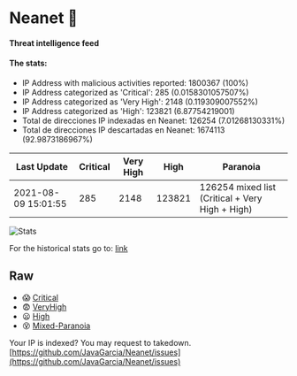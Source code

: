 # Neanet :hocho:
#### Threat intelligence feed
#### The stats:

- IP Address with malicious activities reported: 1800367 (100%)
- IP Address categorized as 'Critical':  285 (0.0158301057507%)
- IP Address categorized as 'Very High':  2148 (0.119309007552%)
- IP Address categorized as 'High':  123821 (6.87754219001)
- Total de direcciones IP indexadas en Neanet:  126254 (7.01268130331%)
- Total de direcciones IP descartadas en Neanet:  1674113 (92.9873186967%)

| Last Update | Critical | Very High | High | Paranoia |
| --- | --- | --- | --- | --- |
| 2021-08-09 15:01:55 | 285 | 2148 | 123821 | 126254 mixed list (Critical + Very High + High)|

![Stats](https://docs.google.com/spreadsheets/d/e/2PACX-1vSnaNMIXVabIpDJjufMlzH7poXnshF3mgd8Is1g9ytUEzVsP5my4Trn8f-xkoLLQ38xpL3HtmUexLo6/pubchart?oid=501124687&format=image)

For the historical stats go to: [link](/stats.csv)
## Raw
- :scream: [Critical](https://raw.githubusercontent.com/JavaGarcia/Neanet/master/blacklists/neanet_critical.txt)
- :fearful: [VeryHigh](https://raw.githubusercontent.com/JavaGarcia/Neanet/master/blacklists/neanet_veryHigh.txtt)
- :frowning: [High](https://raw.githubusercontent.com/JavaGarcia/Neanet/master/blacklists/neanet_high.txt)
- :dizzy_face: [Mixed-Paranoia](https://raw.githubusercontent.com/JavaGarcia/Neanet/master/blacklists/neanet_all.txt)


Your IP is indexed? You may request to takedown. [https://github.com/JavaGarcia/Neanet/issues](https://github.com/JavaGarcia/Neanet/issues)














































































































































































































































































































































































































































































































































































































































































































































































































































































































































































































































































































































































































































































































































































































































































































































































































































































































































































































































































































































































































































































































































































































































































































































































































































































































































































































































































































































































































































































































































































































































































































































































































































































































































































































































































































































































































































































































































































































































































































































































































































































































































































































































































































































































































































































































































































































































































































































































































































































































































































































































































































































































































































































































































































































































































































































































































































































































































































































































































































































































































































































































































































































































































































































































































































































































































































































































































































































































































































































































































































































































































































































































































































































































































































































































































































































































































































































































































































































































































































































































































































































































































































































































































